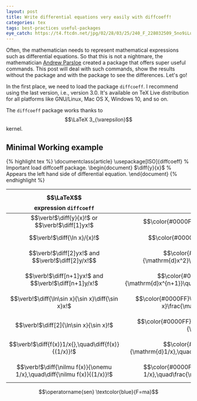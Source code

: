 ```yaml
---
layout: post
title: Write differential equations very easily with diffcoeff!
categories: tex
tags: best-practices useful-packages
eye_catch: https://t4.ftcdn.net/jpg/02/28/03/25/240_F_228032509_5no9iLuwmjksnDktCBau2EDnkfHFItRE.jpg
---
```


Often, the mathematician needs to represent mathematical expressions such as differential equations. So that this is not a nightmare, the mathematician [Andrew Parsloe](https://link.springer.com/article/10.1007/BF02189611) created a package that offers super useful commands. This post will deal with such commands, show the results without the package and with the package to see the differences. Let's go!

<!--more-->

In the first place, we need to load the package `diffcoeff`. I recommend using the last version, i.e., version 3.0. It's available on TeX Live distribution for all platforms like GNU/Linux, Mac OS X, Windows 10, and so on. 

The `diffcoeff` package works thanks to $$\LaTeX 3_{\varepsilon}$$ kernel.

## Minimal Working example

{% highlight tex %}
\documentclass{article}
\usepackage[ISO]{diffcoeff}	% Important load diffcoeff package.
\begin{document}
$\diff{y}{x}$			% Appears the left hand side of differential equation.
\end{document}
{% endhighlight %}

| $$\LaTeX$$ expression `diffcoeff` | Output |
|:---------------------------------:|:------:|
| $$\verb!$\diff{y}{x}$!$$ or $$\verb!$\diff[1]yx$!$$ | $$\color{#0000FF}\frac{\mathrm{d}y}{\mathrm{d}x}$$ |
| $$\verb!$\diff{\ln x}/{x}$!$$ | $$\color{#0000FF}\mathrm{d} \ln x/\mathrm{d}x$$ |
| $$\verb!$\diff[2]yx$!$$ and $$\verb!$\diff[2]y/x!$$ | $$\color{#0000FF}\frac{\mathrm{d}^2y}{\mathrm{d}x^2}\quad\mathrm{d}^2y/\mathrm{d}x^2$$ |
| $$\verb!$\diff[n+1]yx$!$$ and $$\verb!$\diff[n+1]y/x$!$$ | $$\color{#0000FF}\frac{\mathrm{d}^{n+1}y}{\mathrm{d}x^{n+1}}\quad\mathrm{d}^{n+1}y/\mathrm{d}x^{n+1}$$ |
| $$\verb!$\diff{\ln\sin x}{\sin x}\diff{\sin x}x$!$$| $$\color{#0000FF}\frac{\mathrm{d}\ln\sin x}{\mathrm{d}\sin x}\frac{\mathrm{d}\sin x}{\mathrm{d}x}$$ |
| $$\verb!$\diff[2]{\ln\sin x}{\sin x}$!$$ | $$\color{#0000FF}\frac{\mathrm{d}^2\ln\sin x}{\mathrm{d}{\left(\sin x\right)}^2}$$ |
| $$\verb!$\diff{f(x)}1/x{},\quad\diff{f(x)}{(1/x)}$!$$ | $$\color{#0000FF}\frac{\mathrm{d}f(x)}{\mathrm{d}1/x},\quad\frac{\mathrm{d}f(x)}{\mathrm{d}(1/x)}$$ |
| $$\verb!$\diff{\nilmu f(x)}{\onemu 1/x},\quad\diff{\nilmu f(x)}{(1/x)}$!$$ | $$\color{#0000FF}\frac{\mathrm{d}\ f(x)}{\mathrm{d}\ 1/x},\quad\frac{\mathrm{d}\ f(x)}{\mathrm{d}\ (1/x)}$$ |

$$\operatorname{sen} \textcolor{blue}{F=ma}$$